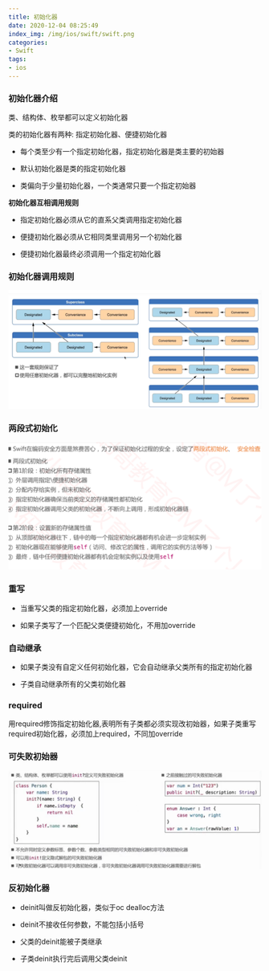 ```yaml
---
title: 初始化器
date: 2020-12-04 08:25:49
index_img: /img/ios/swift/swift.png
categories:
- Swift
tags:
- ios
---
```


### 初始化器介绍
类、结构体、枚举都可以定义初始化器

类的初始化器有两种: 指定初始化器、便捷初始化器

- 每个类至少有一个指定初始化器，指定初始化器是类主要的初始器

- 默认初始化器是类的指定初始化器

- 类偏向于少量初始化器，一个类通常只要一个指定初始器

**初始化器互相调用规则**

- 指定初始化器必须从它的直系父类调用指定初始化器

- 便捷初始化器必须从它相同类里调用另一个初始化器

- 便捷初始化器最终必须调用一个指定初始化器

### 初始化器调用规则

![](/img/ios/swift/class/classchushihua.png)

### 两段式初始化

![](/img/ios/swift/class/lianduanchushi.png)


### 重写

- 当重写父类的指定初始化器，必须加上override

- 如果子类写了一个匹配父类便捷初始化，不用加override

### 自动继承

- 如果子类没有自定义任何初始化器，它会自动继承父类所有的指定初始化器

- 子类自动继承所有的父类初始化器


### required

用required修饰指定初始化器,表明所有子类都必须实现改初始器，如果子类重写required初始化器，必须加上required，不同加override

### 可失败初始器

![](/img/ios/swift/class/faileinit.png)

### 反初始化器

- deinit叫做反初始化器，类似于oc dealloc方法

- deinit不接收任何参数，不能包括小括号

- 父类的deinit能被子类继承

- 子类deinit执行完后调用父类deinit







